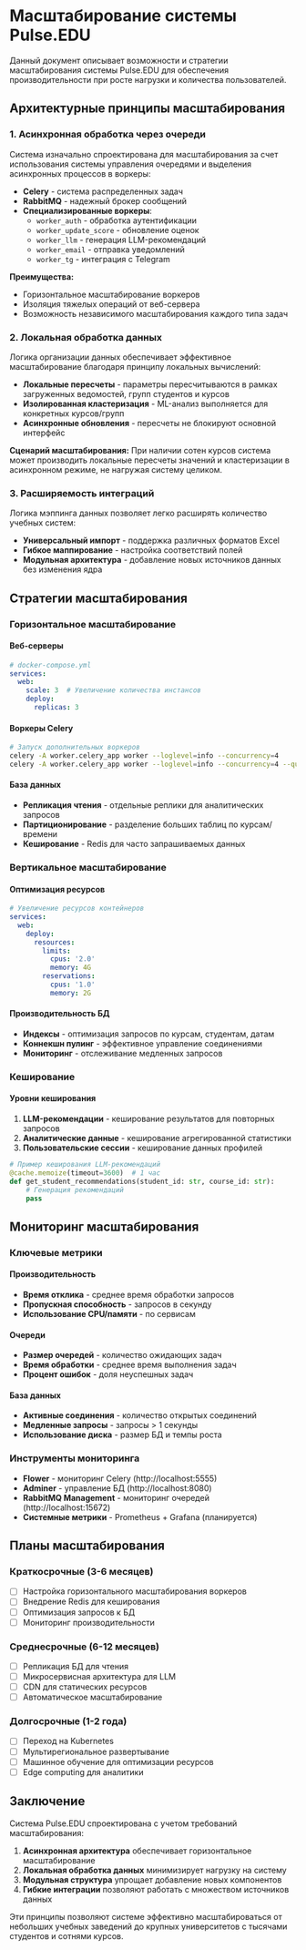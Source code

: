 # Масштабирование системы Pulse.EDU

Данный документ описывает возможности и стратегии масштабирования системы Pulse.EDU для обеспечения производительности при росте нагрузки и количества пользователей.

## Архитектурные принципы масштабирования

### 1. Асинхронная обработка через очереди

Система изначально спроектирована для масштабирования за счет использования системы управления очередями и выделения асинхронных процессов в воркеры:

- **Celery** - система распределенных задач
- **RabbitMQ** - надежный брокер сообщений
- **Специализированные воркеры**:
  - `worker_auth` - обработка аутентификации
  - `worker_update_score` - обновление оценок
  - `worker_llm` - генерация LLM-рекомендаций
  - `worker_email` - отправка уведомлений
  - `worker_tg` - интеграция с Telegram

**Преимущества:**
- Горизонтальное масштабирование воркеров
- Изоляция тяжелых операций от веб-сервера
- Возможность независимого масштабирования каждого типа задач

### 2. Локальная обработка данных

Логика организации данных обеспечивает эффективное масштабирование благодаря принципу локальных вычислений:

- **Локальные пересчеты** - параметры пересчитываются в рамках загруженных ведомостей, групп студентов и курсов
- **Изолированная кластеризация** - ML-анализ выполняется для конкретных курсов/групп
- **Асинхронные обновления** - пересчеты не блокируют основной интерфейс

**Сценарий масштабирования:**
При наличии сотен курсов система может производить локальные пересчеты значений и кластеризации в асинхронном режиме, не нагружая систему целиком.

### 3. Расширяемость интеграций

Логика мэппинга данных позволяет легко расширять количество учебных систем:

- **Универсальный импорт** - поддержка различных форматов Excel
- **Гибкое маппирование** - настройка соответствий полей
- **Модульная архитектура** - добавление новых источников данных без изменения ядра

## Стратегии масштабирования

### Горизонтальное масштабирование

#### Веб-серверы
```yaml
# docker-compose.yml
services:
  web:
    scale: 3  # Увеличение количества инстансов
    deploy:
      replicas: 3
```

#### Воркеры Celery
```bash
# Запуск дополнительных воркеров
celery -A worker.celery_app worker --loglevel=info --concurrency=4
celery -A worker.celery_app worker --loglevel=info --concurrency=4 --queues=llm_queue
```

#### База данных
- **Репликация чтения** - отдельные реплики для аналитических запросов
- **Партиционирование** - разделение больших таблиц по курсам/времени
- **Кеширование** - Redis для часто запрашиваемых данных

### Вертикальное масштабирование

#### Оптимизация ресурсов
```yaml
# Увеличение ресурсов контейнеров
services:
  web:
    deploy:
      resources:
        limits:
          cpus: '2.0'
          memory: 4G
        reservations:
          cpus: '1.0'
          memory: 2G
```

#### Производительность БД
- **Индексы** - оптимизация запросов по курсам, студентам, датам
- **Коннекшн пулинг** - эффективное управление соединениями
- **Мониторинг** - отслеживание медленных запросов

### Кеширование

#### Уровни кеширования
1. **LLM-рекомендации** - кеширование результатов для повторных запросов
2. **Аналитические данные** - кеширование агрегированной статистики
3. **Пользовательские сессии** - кеширование данных профилей

```python
# Пример кеширования LLM-рекомендаций
@cache.memoize(timeout=3600)  # 1 час
def get_student_recommendations(student_id: str, course_id: str):
    # Генерация рекомендаций
    pass
```

## Мониторинг масштабирования

### Ключевые метрики

#### Производительность
- **Время отклика** - среднее время обработки запросов
- **Пропускная способность** - запросов в секунду
- **Использование CPU/памяти** - по сервисам

#### Очереди
- **Размер очередей** - количество ожидающих задач
- **Время обработки** - среднее время выполнения задач
- **Процент ошибок** - доля неуспешных задач

#### База данных
- **Активные соединения** - количество открытых соединений
- **Медленные запросы** - запросы > 1 секунды
- **Использование диска** - размер БД и темпы роста

### Инструменты мониторинга

- **Flower** - мониторинг Celery (http://localhost:5555)
- **Adminer** - управление БД (http://localhost:8080)
- **RabbitMQ Management** - мониторинг очередей (http://localhost:15672)
- **Системные метрики** - Prometheus + Grafana (планируется)

## Планы масштабирования

### Краткосрочные (3-6 месяцев)
- [ ] Настройка горизонтального масштабирования воркеров
- [ ] Внедрение Redis для кеширования
- [ ] Оптимизация запросов к БД
- [ ] Мониторинг производительности

### Среднесрочные (6-12 месяцев)
- [ ] Репликация БД для чтения
- [ ] Микросервисная архитектура для LLM
- [ ] CDN для статических ресурсов
- [ ] Автоматическое масштабирование

### Долгосрочные (1-2 года)
- [ ] Переход на Kubernetes
- [ ] Мультирегиональное развертывание
- [ ] Машинное обучение для оптимизации ресурсов
- [ ] Edge computing для аналитики

## Заключение

Система Pulse.EDU спроектирована с учетом требований масштабирования:

1. **Асинхронная архитектура** обеспечивает горизонтальное масштабирование
2. **Локальная обработка данных** минимизирует нагрузку на систему
3. **Модульная структура** упрощает добавление новых компонентов
4. **Гибкие интеграции** позволяют работать с множеством источников данных

Эти принципы позволяют системе эффективно масштабироваться от небольших учебных заведений до крупных университетов с тысячами студентов и сотнями курсов.
